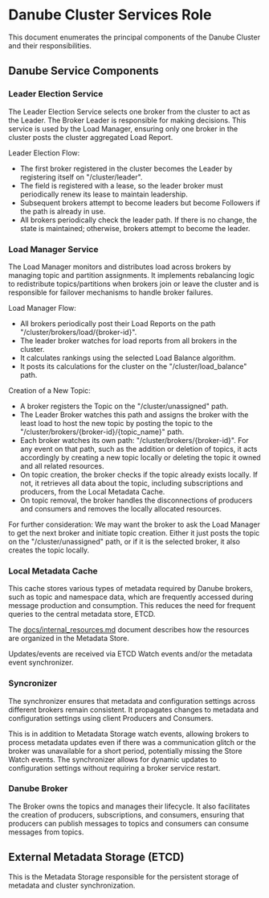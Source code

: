 # Danube Cluster Services Role

This document enumerates the principal components of the Danube Cluster and their responsibilities.

## Danube Service Components

### Leader Election Service

The Leader Election Service selects one broker from the cluster to act as the Leader. The Broker Leader is responsible for making decisions. This service is used by the Load Manager, ensuring only one broker in the cluster posts the cluster aggregated Load Report.

Leader Election Flow:

* The first broker registered in the cluster becomes the Leader by registering itself on "/cluster/leader".
* The field is registered with a lease, so the leader broker must periodically renew its lease to maintain leadership.
* Subsequent brokers attempt to become leaders but become Followers if the path is already in use.
* All brokers periodically check the leader path. If there is no change, the state is maintained; otherwise, brokers attempt to become the leader.

### Load Manager Service

The Load Manager monitors and distributes load across brokers by managing topic and partition assignments. It implements rebalancing logic to redistribute topics/partitions when brokers join or leave the cluster and is responsible for failover mechanisms to handle broker failures.

Load Manager Flow:

* All brokers periodically post their Load Reports on the path "/cluster/brokers/load/{broker-id}".
* The leader broker watches for load reports from all brokers in the cluster.
* It calculates rankings using the selected Load Balance algorithm.
* It posts its calculations for the cluster on the "/cluster/load_balance" path.

Creation of a New Topic:

* A broker registers the Topic on the "/cluster/unassigned" path.
* The Leader Broker watches this path and assigns the broker with the least load to host the new topic by posting the topic to the "/cluster/brokers/{broker-id}/{topic_name}" path.
* Each broker watches its own path: "/cluster/brokers/{broker-id}". For any event on that path, such as the addition or deletion of topics, it acts accordingly by creating a new topic locally or deleting the topic it owned and all related resources.
* On topic creation, the broker checks if the topic already exists locally. If not, it retrieves all data about the topic, including subscriptions and producers, from the Local Metadata Cache.
* On topic removal, the broker handles the disconnections of producers and consumers and removes the locally allocated resources.

For further consideration: We may want the broker to ask the Load Manager to get the next broker and initiate topic creation. Either it just posts the topic on the "/cluster/unassigned" path, or if it is the selected broker, it also creates the topic locally.

### Local Metadata Cache

This cache stores various types of metadata required by Danube brokers, such as topic and namespace data, which are frequently accessed during message production and consumption. This reduces the need for frequent queries to the central metadata store, ETCD.

The [docs/internal_resources.md](docs/internal_resources.md) document describes how the resources are organized in the Metadata Store.

Updates/events are received via ETCD Watch events and/or the metadata event synchronizer.

### Syncronizer

The synchronizer ensures that metadata and configuration settings across different brokers remain consistent. It propagates changes to metadata and configuration settings using client Producers and Consumers.

This is in addition to Metadata Storage watch events, allowing brokers to process metadata updates even if there was a communication glitch or the broker was unavailable for a short period, potentially missing the Store Watch events. The synchronizer allows for dynamic updates to configuration settings without requiring a broker service restart.

### Danube Broker

The Broker owns the topics and manages their lifecycle. It also facilitates the creation of producers, subscriptions, and consumers, ensuring that producers can publish messages to topics and consumers can consume messages from topics.

## External Metadata Storage (ETCD)

This is the Metadata Storage responsible for the persistent storage of metadata and cluster synchronization.
